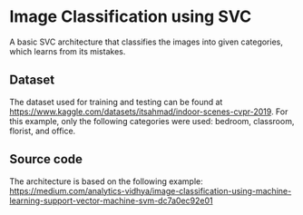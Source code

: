 # Image Classification using SVC
A basic SVC architecture that classifies the images into given categories, which learns from its mistakes.

## Dataset
The dataset used for training and testing can  be found at 
https://www.kaggle.com/datasets/itsahmad/indoor-scenes-cvpr-2019.
For this example, only the following categories were used: bedroom, classroom, florist, and office.

## Source code
The architecture is based on the following example: 
https://medium.com/analytics-vidhya/image-classification-using-machine-learning-support-vector-machine-svm-dc7a0ec92e01